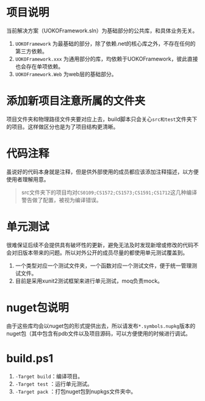 # 项目说明

当前解决方案（UOKOFramework.sln）为基础部分的公共库，和具体业务无关。

1. `UOKOFramework` 为最基础的部分，除了依赖.net的核心库之外，不存在任何的第三方依赖。
2. `UOKOFramework.xxx` 为通用部分的库，均依赖于UOKOFramework，彼此直接也会存在单项依赖。
3. `UOKOFramework.Web` 为web层的基础部分。

# 添加新项目注意所属的文件夹

项目文件夹和物理路径文件夹要对应上去，build脚本只会关心`src和test`文件夹下的项目。这样做区分也是为了项目结构更清晰。

# 代码注释
虽说好的代码本身就是注释，但是供外部使用的成员都应该添加注释描述，以方便使用者理解用意。
> src文件夹下的项目均对`CS0109;CS1572;CS1573;CS1591;CS1712`这几种编译警告做了配置，被视为编译错误。

# 单元测试
很难保证后续不会提供具有破坏性的更新，避免无法及时发现新增或修改的代码不会对旧版本带来的问题。所以对外公开的成员尽量的都使用单元测试覆盖到。
1. 一个类型对应一个测试文件夹，一个函数对应一个测试文件，便于统一管理测试文件。
2. 目前是采用xunit2测试框架来进行单元测试，moq负责mock。

# nuget包说明
由于这些库均会以nuget包的形式提供出去，所以请发布`*.symbols.nupkg`版本的nuget包（其中包含有pdb文件以及项目源码，可以方便使用的时候进行调试。

# build.ps1

1. `-Target build`：编译项目。
2. `-Target test` ：运行单元测试。
3. `-Target pack` ：打包nuget包到nupkgs文件夹中。